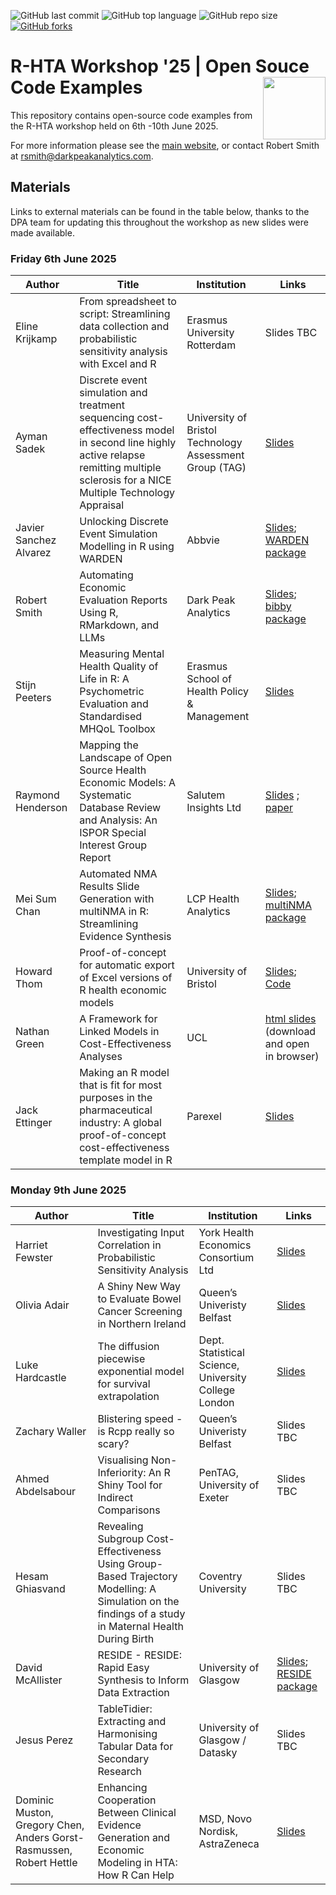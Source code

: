 ![GitHub last commit](https://img.shields.io/github/last-commit/r-hta/r-hta-workshop-2025?color=red&style=plastic)
![GitHub top language](https://img.shields.io/github/languages/top/r-hta/r-hta-workshop-2025?style=plastic)
![GitHub repo size](https://img.shields.io/github/repo-size/r-hta/r-hta-workshop-2025?style=plastic)
[![GitHub forks](https://img.shields.io/github/forks/r-hta/r-hta-workshop-2025?style=social&label=Fork&maxAge=2592000)](https://github.com/r-hta/r-hta-workshop-2024/network/)

# R-HTA Workshop '25 | Open Souce Code Examples <img src="https://github.com/r-hta/R-for-HTA-showcase-2021/blob/25ffbf3cb8c55234feb051ca1c85c06d0b4529ce/R_for_HTA_logo.png" align="right" width="100" />

This repository contains open-source code examples from the R-HTA workshop held on 6th -10th June 2025.

For more information please see the [main website](https://r-hta.org/project/workshop/), or contact Robert Smith at [rsmith@darkpeakanalytics.com](mailto:rsmith@darkpeakanalytics.com).

## Materials

Links to external materials can be found in the table below, thanks to the DPA team for updating this throughout the workshop as new slides were made available.

### Friday 6th June 2025

| Author                  | Title                                                                         | Institution                                          | Links           |
| ----------------        | ----------                                                                    |   ----------                                         |  ----------------- |
| Eline Krijkamp  | From spreadsheet to script: Streamlining data collection and probabilistic sensitivity analysis with Excel and R | Erasmus University Rotterdam       | Slides TBC            |
| Ayman Sadek	  | Discrete event simulation and treatment sequencing cost-effectiveness model in second line highly active relapse remitting multiple sclerosis for a NICE Multiple Technology Appraisal | University of Bristol Technology Assessment Group (TAG)       | [Slides](https://github.com/r-hta/r-hta-workshop-2025/blob/main/content/Ayman%20Sadek.pdf)|
| Javier Sanchez Alvarez  | Unlocking Discrete Event Simulation Modelling in R using WARDEN | Abbvie       | [Slides](https://github.com/r-hta/r-hta-workshop-2025/blob/main/content/Javier%20Sanchez.pdf); [WARDEN package](https://jsanchezalv.github.io/WARDEN/)              |
| Robert Smith  | Automating Economic Evaluation Reports Using R, RMarkdown, and LLMs | Dark Peak Analytics       | [Slides](https://github.com/r-hta/r-hta-workshop-2025/blob/main/content/RobertSmith-AutomatedReporting.pdf); [bibby package](https://github.com/dark-peak-analytics/bibby)              |
| Stijn Peeters  | Measuring Mental Health Quality of Life in R: A Psychometric Evaluation and Standardised MHQoL Toolbox | Erasmus School of Health Policy & Management       | [Slides](https://stijnbpeeters.github.io/RforHTA/#/title-slide)              |
| Raymond Henderson  | Mapping the Landscape of Open Source Health Economic Models: A Systematic Database Review and Analysis: An ISPOR Special Interest Group Report | Salutem Insights Ltd       | [Slides](https://github.com/r-hta/r-hta-workshop-2025/blob/main/content/Raymond%20Henderson.pdf) ; [paper](https://www.sciencedirect.com/science/article/pii/S1098301525000609)           |
| Mei Sum Chan  | Automated NMA Results Slide Generation with multiNMA in R: Streamlining Evidence Synthesis | LCP Health Analytics       | [Slides](https://github.com/r-hta/r-hta-workshop-2025/blob/main/content/Mei%20Chan.pdf); [multiNMA package](https://dmphillippo.github.io/multinma/)              |
| Howard Thom  | Proof-of-concept for automatic export of Excel versions of R health economic models | University of Bristol       | [Slides](https://github.com/r-hta/r-hta-workshop-2025/blob/main/content/Thom%20R-to-Excel%20POC%206June2025.pdf); [Code](https://github.com/Bogdasayen/R-to-Excel-POC)         |
| Nathan Green  | A Framework for Linked Models in Cost-Effectiveness Analyses | UCL       | [html slides](https://github.com/r-hta/r-hta-workshop-2025/blob/main/content/Nathan%20Green%20HTML.html) (download and open in browser)           |
| Jack Ettinger	  | Making an R model that is fit for most purposes in the pharmaceutical industry: A global proof-of-concept cost-effectiveness template model in R | Parexel       | [Slides](https://github.com/r-hta/r-hta-workshop-2025/blob/main/content/Jack%20Ettinger.pdf)              |

### Monday 9th June 2025

| Author                  | Title                                                                         | Institution                                          | Links           |
| ----------------        | ----------                                                                    |   ----------                                         |  ----------------- |
| Harriet Fewster  | Investigating Input Correlation in Probabilistic Sensitivity Analysis | York Health Economics Consortium Ltd       | [Slides](https://github.com/r-hta/r-hta-workshop-2025/blob/main/content/Harriet%20Fewster.pdf)            |
| Olivia Adair  | A Shiny New Way to Evaluate Bowel Cancer Screening in Northern Ireland | Queen’s Univeristy Belfast	       | [Slides](https://github.com/r-hta/r-hta-workshop-2025/blob/main/content/Olivia%20Adair.pdf)            |
| Luke Hardcastle	  | The diffusion piecewise exponential model for survival extrapolation | Dept. Statistical Science, University College London	       | [Slides](https://github.com/r-hta/r-hta-workshop-2025/blob/main/content/Luke%20Hardcastle.pdf)           |
| Zachary Waller	  |Blistering speed - is Rcpp really so scary? | Queen’s Univeristy Belfast		       | Slides TBC            |
| Ahmed Abdelsabour	  |Visualising Non-Inferiority: An R Shiny Tool for Indirect Comparisons | PenTAG, University of Exeter		       | Slides TBC            |
| Hesam Ghiasvand	  |Revealing Subgroup Cost-Effectiveness Using Group-Based Trajectory Modelling: A Simulation on the findings of a study in Maternal Health During Birth | Coventry University		       | Slides TBC            |
| David McAllister	  |RESIDE - RESIDE: Rapid Easy Synthesis to Inform Data Extraction | University of Glasgow		       | [Slides](https://github.com/r-hta/r-hta-workshop-2025/blob/main/content/David%20McAllister.pdf); [RESIDE package](https://hehta.github.io/RESIDE/)            |
| Jesus Perez	  |TableTidier: Extracting and Harmonising Tabular Data for Secondary Research | University of Glasgow / Datasky		       | Slides TBC            |
| Dominic Muston, Gregory Chen, Anders Gorst-Rasmussen, Robert Hettle	  |Enhancing Cooperation Between Clinical Evidence Generation and Economic Modeling in HTA: How R Can Help | MSD, Novo Nordisk, AstraZeneca		       | [Slides](https://github.com/r-hta/r-hta-workshop-2025/blob/main/content/Dominic%20Muston.pdf)            |
